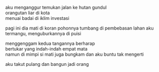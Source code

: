 aku menganggur
temukan jalan ke hutan gundul  
orangutan liar di kota  
menuai badai di iklim investasi  

pagi ini dia mati di koran
pohonnya tumbang di pembebasan lahan
aku termangu, menguburkannya di puisi  

menggenggam kedua tangannya berharap  
bertukar yang indah-indah empat mata  
namun di mimpi si mati juga bungkam 
dan aku buntu tak mengerti

aku takut pulang
dan bangun jadi orang